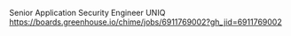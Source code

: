 Senior Application Security Engineer UNIQ https://boards.greenhouse.io/chime/jobs/6911769002?gh_jid=6911769002

